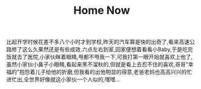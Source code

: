 ﻿---
layout: post 
title: Home Now
---

比起开学时候花差不多八个小时才到学校,昨天的汽车算是快的出奇了,看来高速公路修了这么久果然还是有些成效.六点左右到家,回家便想着看看小Baby,于是吃完饭就去了医院,小家伙眯着眼睛,甩都不甩我一下,可我打第一眼开始就喜欢上他了,虽然小家伙小鼻子小眼睛,看起来黑不溜秋的,但就是看上去忍不住的喜欢,哥哥”幸福的”抱怨着儿子给他的折磨,但我看的出他明显的得意,老爸老妈也高高兴兴的忙进忙出,全世界好像就这小家伙一个人似的,嘿嘿…